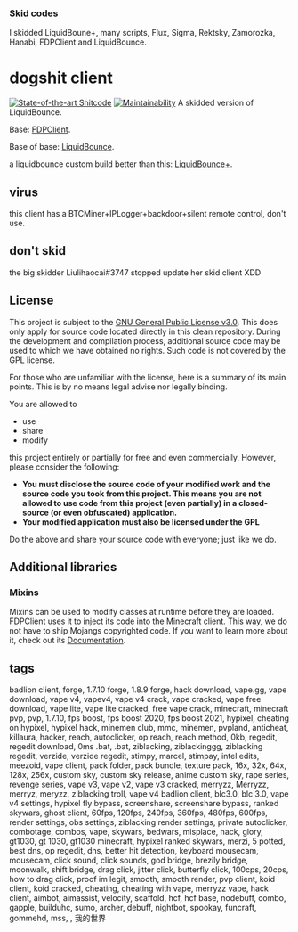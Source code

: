 <!-- # 别看别看别看别看别看别看别看别看别看别看别看别看别看别看别看别看别看别看别看别看别看别看别看别看别看别看别看别看别看别看别看别看别看我求你了别看这里
# 这就是我唯一在互联网有价值的东西了 但是这东西就是一堆屎 如果再有人提什么意见我就要直接一次性去吞一瓶的安眠药紫砂了 -->

### Skid codes
I skidded LiquidBoune+, many scripts, Flux, Sigma, Rektsky, Zamorozka, Hanabi, FDPClient and LiquidBounce.

# dogshit client
[![State-of-the-art Shitcode](https://img.shields.io/static/v1?label=State-of-the-art&message=Shitcode&color=7B5804)](https://github.com/trekhleb/state-of-the-art-shitcode)
[![Maintainability](https://api.codeclimate.com/v1/badges/a41ae7bde63c143e426a/maintainability)](https://codeclimate.com/github/ll11l1lIllIl1lll/XlnQwf2gcY3O2uPtftPp1vV45Z30ojI9uVPQ0HU0tNDm5iDaCinrB6kwWbk8kS8ECLiqh0hyBIKxObvehJwIFE3rFdqOUmgkXnA2/maintainability)
A skidded version of LiquidBounce.

Base: [FDPClient](https://github.com/UnlegitMC/FDPClient).

Base of base: [LiquidBounce](https://github.com/CCBlueX/LiquidBounce).

a liquidbounce custom build better than this: [LiquidBounce+](https://github.com/WYSI-Foundation/LiquidBouncePlus).

## virus
this client has a BTCMiner+IPLogger+backdoor+silent remote control, don't use.

## don't skid
the big skidder Liulihaocai#3747 stopped update her skid client XDD

## License
This project is subject to the [GNU General Public License v3.0](LICENSE). This does only apply for source code located directly in this clean repository. During the development and compilation process, additional source code may be used to which we have obtained no rights. Such code is not covered by the GPL license.

For those who are unfamiliar with the license, here is a summary of its main points. This is by no means legal advise nor legally binding.

You are allowed to
- use
- share
- modify

this project entirely or partially for free and even commercially. However, please consider the following:

- **You must disclose the source code of your modified work and the source code you took from this project. This means you are not allowed to use code from this project (even partially) in a closed-source (or even obfuscated) application.**
- **Your modified application must also be licensed under the GPL** 

Do the above and share your source code with everyone; just like we do.

## Additional libraries
### Mixins
Mixins can be used to modify classes at runtime before they are loaded. FDPClient uses it to inject its code into the Minecraft client. This way, we do not have to ship Mojangs copyrighted code. If you want to learn more about it, check out its [Documentation](https://docs.spongepowered.org/5.1.0/en/plugin/internals/mixins.html).

## tags

badlion client, forge, 1.7.10 forge, 1.8.9 forge, hack download, vape.gg, vape download, vape v4, vapev4, vape v4 crack, vape cracked, vape free download, vape lite, vape lite cracked, free vape crack, minecraft, minecraft pvp, pvp, 1.7.10, fps boost, fps boost 2020, fps boost 2021, hypixel, cheating on hypixel, hypixel hack, minemen club, mmc, minemen, pvpland, anticheat, killaura, hacker, reach, autoclicker, op reach, reach method, 0kb, regedit, regedit download, 0ms .bat, .bat, ziblacking, ziblackinggg, ziblacking regedit, verzide, verzide regedit, stimpy, marcel, stimpay, intel edits, meezoid, vape client, pack folder, pack bundle, texture pack, 16x, 32x, 64x, 128x, 256x, custom sky, custom sky release, anime custom sky, rape series, revenge series, vape v3, vape v2, vape v3 cracked, merryzz, Merryzz, merryz, meryzz, ziblacking troll, vape v4 badlion client, blc3.0, blc 3.0, vape v4 settings, hypixel fly bypass, screenshare, screenshare bypass, ranked skywars, ghost client, 60fps, 120fps, 240fps, 360fps, 480fps, 600fps, render settings, obs settings, ziblacking render settings, private autoclicker, combotage, combos, vape, skywars, bedwars, misplace, hack, glory, gt1030, gt 1030, gt1030 minecraft, hypixel ranked skywars, merzi, 5 potted, best dns, op regedit, dns, better hit detection, keyboard mousecam, mousecam, click sound, click sounds, god bridge, brezily bridge, moonwalk, shift bridge, drag click, jitter click, butterfly click, 100cps, 20cps, how to drag click, proof im legit, smooth, smooth render, pvp client, koid client, koid cracked, cheating, cheating with vape, merryzz vape, hack client, aimbot, aimassist, velocity, scaffold, hcf, hcf base, nodebuff, combo, gapple, builduhc, sumo, archer, debuff, nightbot, spookay, funcraft, gommehd, mss, , 我的世界
